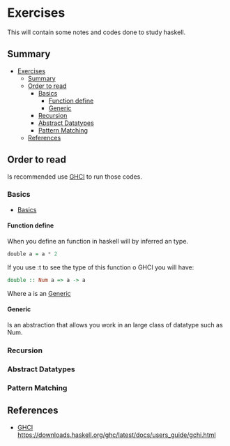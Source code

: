 # Exercises #

This will contain some notes and codes done to study haskell.

## Summary ##

- [Exercises](#exercises)
  - [Summary](#summary)
  - [Order to read](#order-to-read)
    - [Basics](#basics)
      - [Function define](#function-define)
      - [Generic](#generic)
    - [Recursion](#recursion)
    - [Abstract Datatypes](#abstract-datatypes)
    - [Pattern Matching](#pattern-matching)
  - [References](#references)

## Order to read ##

Is recommended use [GHCI](https://downloads.haskell.org/ghc/latest/docs/users_guide/gchi.html) to run those codes.

### Basics ###

- [Basics](./Basics.hs)

#### Function define ####

When you define an function in haskell will by inferred an type.

```haskell
double a = a * 2
```

If you use :t to see the type of this function o GHCI you will have:

```haskell
double :: Num a => a -> a
```

Where a is an [Generic](#generic)

#### Generic ####

Is an abstraction that allows you work in an large class of datatype such as Num.

### Recursion ###

### Abstract Datatypes ###

### Pattern Matching ###

## References ##

- [GHCI](https://downloads.haskell.org/ghc/latest/docs/users_guide/gchi.html) <https://downloads.haskell.org/ghc/latest/docs/users_guide/gchi.html>
